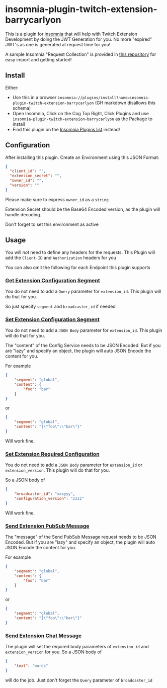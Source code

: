 # insomnia-plugin-twitch-extension-barrycarlyon

This is a plugin for [insomnia](https://insomnia.rest) that will help with Twitch Extension Development by doing the JWT Generation for you. No more "expired" JWT's as one is generated at request time for you!

A sample Insomnia "Request Collection" is provided in [this repository](https://github.com/BarryCarlyon/insomnia-plugin-twitch-extension-barrycarlyon/tree/main/request_collection) for easy import and getting started!

## Install

Either:
- Use this in a browser `insomnia://plugins/install?name=insomnia-plugin-twitch-extension-barrycarlyon` (GH markdown disallows this schema)
- Open Insomnia, Click on the Cog Top Right, Click Plugins and use `insomnia-plugin-twitch-extension-barrycarlyon` as the Package to install
- Find this plugin on the [Insomnia Plugins list](https://insomnia.rest/plugins/insomnia-plugin-twitch-extension-barrycarlyon) instead!

## Configuration

After installing this plugin. Create an Environment using this JSON Format:

```json
{
  "client_id": "",
  "extension_secret": "",
  "owner_id": "",
  "version": ""
}
```

Please make sure to express `owner_id` as a `string`

Extension Secret should be the Base64 Encoded version, as the plugin will handle decoding.

Don't forget to set this environment as active

## Usage

You will _not_ need to define any headers for the requests.
This Plugin will add the `Client-ID` and `Authorization` headers for you

You can also omit the following for each Endpoint this plugin supports


### [Get Extension Configuration Segment](https://dev.twitch.tv/docs/api/reference#get-extension-configuration-segment)

You do not need to add a `Query` parameter for `extension_id`. This plugin will do that for you.

So just specify `segment` and `broadcaster_id` if needed

### [Set Extension Configuration Segment](https://dev.twitch.tv/docs/api/reference#set-extension-configuration-segment)

You do not need to add a `JSON Body` parameter for `extension_id`. This plugin will do that for you.

The "content" of the Config Service needs to be JSON Encoded. But if you are "lazy" and specify an object, the plugin will auto JSON Encode the content for you.

For example

```json
{
    "segment": "global",
    "content": {
        "foo": "bar"
    }
}
```

or

```json
{
    "segment": "global",
    "content": "{\"foo\":\"bar\"}"
}
```

Will work fine.

### [Set Extension Required Configuration](https://dev.twitch.tv/docs/api/reference#set-extension-required-configuration)

You do not need to add a `JSON Body` parameter for `extension_id` or `extension_version`. This plugin will do that for you.

So a JSON body of

```json
{
    "broadcaster_id": "xxxyyy",
    "configuration_version": "zzzz"
}
```

Will work fine.

### [Send Extension PubSub Message](https://dev.twitch.tv/docs/api/reference#send-extension-pubsub-message)

The "message" of the Send PubSub Message request needs to be JSON Encoded. But if you are "lazy" and specify an object, the plugin will auto JSON Encode the content for you.

For example

```json
{
    "segment": "global",
    "content": {
        "foo": "bar"
    }
}
```

or

```json
{
    "segment": "global",
    "content": "{\"foo\":\"bar\"}"
}
```

### [Send Extension Chat Message](https://dev.twitch.tv/docs/api/reference#send-extension-chat-messagee)

The plugin will set the required body parameters of `extension_id` and `extension_version` for you. So a JSON body of

```json
{
    "text": "words"
}
```

will do the job. Just don't forget the `Query` parameter of `broadcaster_id`
